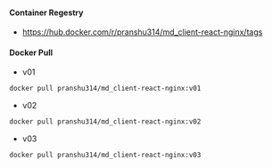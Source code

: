 #### Container Regestry
- https://hub.docker.com/r/pranshu314/md_client-react-nginx/tags
#### Docker Pull
- v01
```bash
docker pull pranshu314/md_client-react-nginx:v01
```
- v02
```bash
docker pull pranshu314/md_client-react-nginx:v02
```
- v03
```bash
docker pull pranshu314/md_client-react-nginx:v03
```
